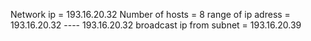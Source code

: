 Network ip = 193.16.20.32
Number of hosts = 8
range of ip adress = 193.16.20.32  ---- 193.16.20.32
broadcast ip from subnet = 193.16.20.39